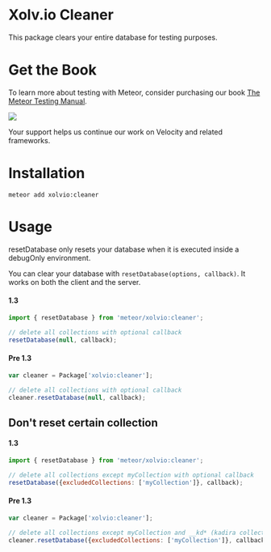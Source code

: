 Xolv.io Cleaner
===============

This package clears your entire database for testing purposes.

# Get the Book

To learn more about testing with Meteor, consider purchasing our book [The Meteor Testing Manual](http://www.meteortesting.com/?utm_source=cleaner&utm_medium=banner&utm_campaign=cleaner).

[![](http://www.meteortesting.com/img/tmtm.gif)](http://www.meteortesting.com/?utm_source=cleaner&utm_medium=banner&utm_campaign=cleaner)

Your support helps us continue our work on Velocity and related frameworks.

# Installation

```
meteor add xolvio:cleaner
```

# Usage

resetDatabase only resets your database when it is executed inside a debugOnly environment.

You can clear your database with `resetDatabase(options, callback)`. It works on both the client and the server.

#### 1.3

```javascript
import { resetDatabase } from 'meteor/xolvio:cleaner';

// delete all collections with optional callback
resetDatabase(null, callback);
```

#### Pre 1.3

```javascript
var cleaner = Package['xolvio:cleaner'];

// delete all collections with optional callback
cleaner.resetDatabase(null, callback);
```

## Don't reset certain collection

#### 1.3

```javascript
import { resetDatabase } from 'meteor/xolvio:cleaner';

// delete all collections except myCollection with optional callback
resetDatabase({excludedCollections: ['myCollection']}, callback);
```

#### Pre 1.3

```javascript
var cleaner = Package['xolvio:cleaner'];

// delete all collections except myCollection and __kd* (kadira collections) with optional callback
cleaner.resetDatabase({excludedCollections: ['myCollection']}, callback);
```
